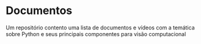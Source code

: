 # Documentos
Um repositório contento uma lista de documentos e vídeos com a temática sobre Python e seus principais componentes para visão computacional

